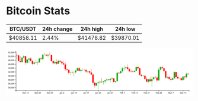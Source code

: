 # Bitcoin Stats

BTC/USDT|24h change|24h high|24h low|
|---|---|---|---|
|$40858.11|2.44%|$41478.82|$39870.01|

<img src="./chart.svg">
